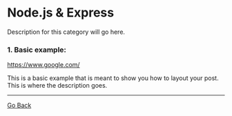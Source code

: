 # Node.js & Express

Description for this category will go here.

### 1. Basic example:

https://www.google.com/

This is a basic example that is meant to show you how to layout your post. This is where the description goes.

---

[Go Back](../README.md)
